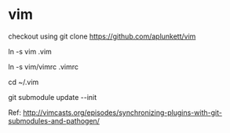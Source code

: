 # vim
checkout using git clone https://github.com/aplunkett/vim

ln -s vim .vim

ln -s vim/vimrc .vimrc

cd ~/.vim

git submodule update --init

Ref: http://vimcasts.org/episodes/synchronizing-plugins-with-git-submodules-and-pathogen/
